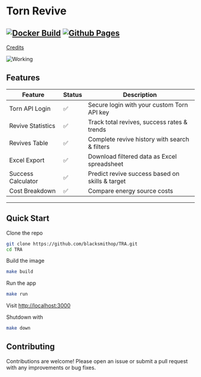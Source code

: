 # Torn Revive

[![Docker Build](https://img.shields.io/github/actions/workflow/status/blacksmithop/TRA/docker-image.yml?branch=main&style=for-the-badge&logo=docker&label=Docker%20Image&color=%23007BFF)](https://github.com/blacksmithop/TRA/actions/workflows/docker-image.yml) [![Github Pages](https://img.shields.io/github/actions/workflow/status/blacksmithop/TRA/gh-pages.yml?branch=main&style=for-the-badge&logo=nextdotjs&label=Website)](https://github.com/blacksmithop/TRA/actions/workflows/gh-pages.yml) 
---

[Credits](./docs/Credits.md)

![Working](./docs/images/TornReviveApp.gif)

## Features

| Feature | Status | Description |
|---------|--------|-------------|
| Torn API Login | ✅ | Secure login with your custom Torn API key |
| Revive Statistics | ✅ | Track total revives, success rates & trends |
| Revives Table | ✅ | Complete revive history with search & filters |
| Excel Export | ✅ | Download filtered data as Excel spreadsheet |
| Success Calculator | ✅ | Predict revive success based on skills & target |
| Cost Breakdown | ✅ | Compare energy source costs |

---

## Quick Start

Clone the repo

```bash
git clone https://github.com/blacksmithop/TRA.git
cd TRA
```

Build the image

```bash
make build
```

Run the app

```bash
make run
```

Visit [http://localhost:3000](http://localhost:3000)

Shutdown with

```bash
make down
```

## Contributing
Contributions are welcome! Please open an issue or submit a pull request with any improvements or bug fixes.
